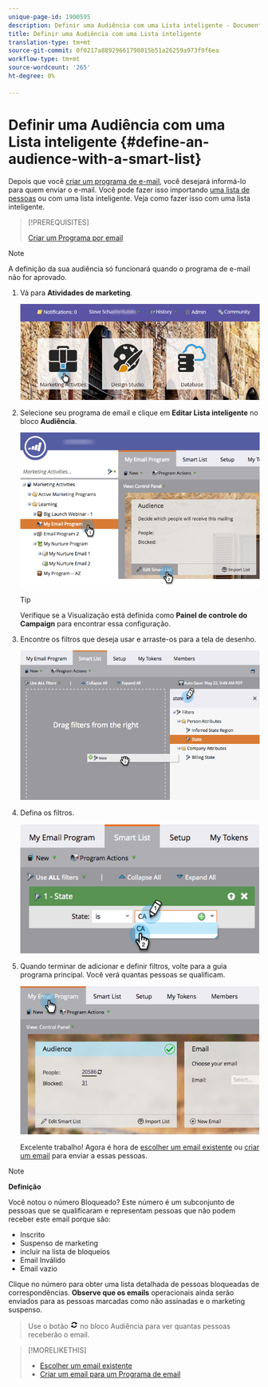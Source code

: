```yaml
---
unique-page-id: 1900595
description: Definir uma Audiência com uma Lista inteligente - Documentos do Marketing - Documentação do produto
title: Definir uma Audiência com uma Lista inteligente
translation-type: tm+mt
source-git-commit: 0f0217a88929661798015b51a26259a973f9f6ea
workflow-type: tm+mt
source-wordcount: '265'
ht-degree: 0%

---
```



# Definir uma Audiência com uma Lista inteligente {#define-an-audience-with-a-smart-list}

Depois que você [criar um programa de e-mail](/help/marketo/product-docs/email-marketing/email-programs/creating-an-email-program/create-an-email-program.md), você desejará informá-lo para quem enviar o e-mail. Você pode fazer isso importando [uma lista de pessoas](/help/marketo/product-docs/email-marketing/email-programs/managing-people-in-email-programs/define-an-audience-by-importing-a-list.md) ou com uma lista inteligente. Veja como fazer isso com uma lista inteligente.

>[!PREREQUISITES]
>
>[Criar um Programa por email](/help/marketo/product-docs/email-marketing/email-programs/creating-an-email-program/create-an-email-program.md)

>[!NOTE]
>
>A definição da sua audiência só funcionará quando o programa de e-mail não for aprovado.

1. Vá para **Atividades de marketing**.

   ![](assets/login-marketing-activities.png)

1. Selecione seu programa de email e clique em **Editar Lista inteligente** no bloco **Audiência**.

   ![](assets/2017-05-22-09-46-37.png)

   >[!TIP]
   >
   >Verifique se a Visualização está definida como **Painel de controle do Campaign** para encontrar essa configuração.

1. Encontre os filtros que deseja usar e arraste-os para a tela de desenho.

   ![](assets/dragstate.png)

1. Defina os filtros.

   ![](assets/image2014-9-12-11-3a1-3a14.png)

1. Quando terminar de adicionar e definir filtros, volte para a guia programa principal. Você verá quantas pessoas se qualificam.

   ![](assets/myemailprogram.jpg)

   Excelente trabalho! Agora é hora de [escolher um email existente](/help/marketo/product-docs/email-marketing/email-programs/email-program-actions/choose-an-existing-email.md) ou [criar um email](/help/marketo/product-docs/email-marketing/email-programs/email-program-actions/create-an-email-for-an-email-program.md) para enviar a essas pessoas.

>[!NOTE]
>
>**Definição**
>
>Você notou o número Bloqueado? Este número é um subconjunto de pessoas que se qualificaram e representam pessoas que não podem receber este email porque são:
>
>* Inscrito
>* Suspenso de marketing
>* incluir na lista de bloqueios
>* Email Inválido
>* Email vazio

>
>
Clique no número para obter uma lista detalhada de pessoas bloqueadas de correspondências. **Observe que os emails** operacionais ainda serão enviados para as pessoas marcadas como não assinadas e o marketing suspenso.
>
>Use o botão ![—](assets/image2014-10-23-16-3a32-3a36.png) no bloco Audiência para ver quantas pessoas receberão o email.

>[!MORELIKETHIS]
>
>* [Escolher um email existente](/help/marketo/product-docs/email-marketing/email-programs/email-program-actions/choose-an-existing-email.md)
>* [Criar um email para um Programa de email](/help/marketo/product-docs/email-marketing/email-programs/email-program-actions/create-an-email-for-an-email-program.md)

